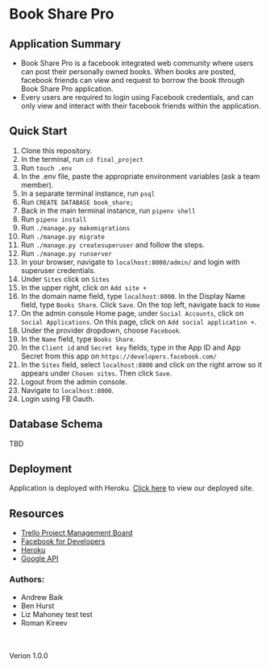 # Book Share Pro

## Application Summary
- Book Share Pro is a facebook integrated web community where users can post their personally owned books. When books are posted, facebook friends can view and request to borrow the book through Book Share Pro application. 
- Every users are required to login using Facebook credentials, and can only view and interact with their facebook friends within the application.

## Quick Start
1. Clone this repository.
1. In the terminal, run ```cd final_project```
1. Run ```touch .env```
1. In the .env file, paste the appropriate environment variables (ask a team member).
1. In a separate terminal instance, run ```psql```
1. Run ```CREATE DATABASE book_share;```
1. Back in the main terminal instance, run ```pipenv shell```
1. Run ```pipenv install```
1. Run ```./manage.py makemigrations```
1. Run ```./manage.py migrate```
1. Run ```./manage.py createsuperuser``` and follow the steps.
1. Run ```./manage.py runserver```
1. In your browser, navigate to ```localhost:8000/admin/``` and login with superuser credentials.
1. Under ```Sites``` click on ```Sites```
1. In the upper right, click on ```Add site +```
1. In the domain name field, type ```localhost:8000```. In the Display Name field, type ```Books Share```. Click ```Save```. On the top left, navigate back to ```Home```
1. On the admin console Home page, under ```Social Accounts```, click on ```Social Applications```. On this page, click on ```Add social application +```.
1. Under the provider dropdown, choose ```Facebook```.
1. In the ```Name``` field, type ```Books Share```.
1. In the ```Client id``` and ```Secret key``` fields, type in the App ID and App Secret from this app on ```https://developers.facebook.com/```
1. In the ```Sites``` field, select ```localhost:8000``` and click on the right arrow so it appears under ```Chosen sites```. Then click ```Save```.
1. Logout from the admin console.
1. Navigate to ```localhost:8000```.
1. Login using FB Oauth.

## Database Schema
TBD

## Deployment
Application is deployed with Heroku. [Click here](https://quiet-brook-16740.herokuapp.com/) to view our deployed site.

## Resources
- [Trello Project Management Board](https://trello.com/b/NCEfqRZA/book-dating-app-project)
- [Facebook for Developers](https://developers.facebook.com)
- [Heroku](https://www.heroku.com/)
- [Google API](https://developers.google.com/books/)

### Authors:
- Andrew Baik
- Ben Hurst
- Liz Mahoney test test
- Roman Kireev

</br>
</br>
Verion 1.0.0
</br>
